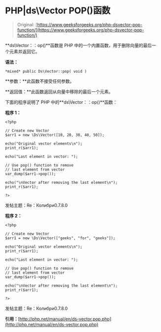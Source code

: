 # PHP|ds\Vector POP()函数

> Original: [https://www.geeksforgeeks.org/php-dsvector-pop-function/](https://www.geeksforgeeks.org/php-dsvector-pop-function/)

**ds\Vector：：op()**函数是 PHP 中的一个内置函数，用于删除向量的最后一个元素并返回它。

**语法：**

```
*mixed* public Ds\Vector::pop( void )

```

**参数：**此函数不接受任何参数。

**返回值：**此函数返回从向量中移除的最后一个元素。

下面的程序说明了 PHP 中的**ds\Vector：：op()**函数：

**程序 1：**

```
<?php

// Create new Vector
$arr1 = new \Ds\Vector([10, 20, 30, 40, 50]);

echo("Original vector elements\n");
print_r($arr1);

echo("Last element in vector: ");

// Use pop() function to remove
// last element from vector
var_dump($arr1->pop());

echo("\nVector after removing the last element\n");
print_r($arr1);

?>
```

发帖主题：Re：Колибри0.7.8.0

**程序 2：**

```
<?php

// Create new Vector
$arr1 = new \Ds\Vector(["geeks", "for", "geeks"]);

echo("Original vector elements\n");
print_r($arr1);

echo("Last element in vector: ");

// Use pop() function to remove
// last element from vector
var_dump($arr1->pop());

echo("\nVector after removing the last element\n");
print_r($arr1);

?>
```

发帖主题：Re：Колибри0.7.8.0

**引用：**[http://php.net/manual/en/ds-vector.pop.php](http://php.net/manual/en/ds-vector.pop.php)